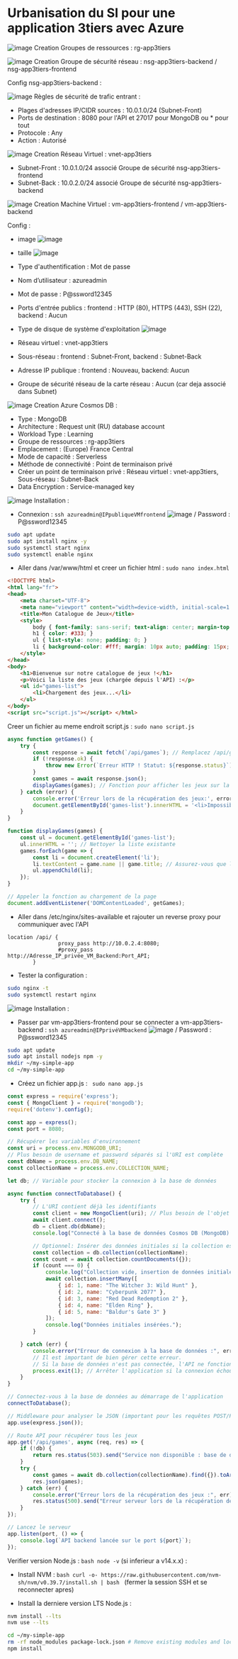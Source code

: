 # Urbanisation du SI pour une application 3tiers avec Azure 

![image](https://github.com/user-attachments/assets/b8276b0e-9495-4d68-b82e-584a8305547e)
Creation Groupes de ressources : rg-app3tiers

![image](https://github.com/user-attachments/assets/e3e25cbd-dab1-48b9-964c-8fd74df2854b)
Creation Groupe de sécurité réseau : nsg-app3tiers-backend / nsg-app3tiers-frontend

Config nsg-app3tiers-backend :

![image](https://github.com/user-attachments/assets/68a42816-eb22-46b0-ad5d-eeee60948f01)
Règles de sécurité de trafic entrant :

- Plages d'adresses IP/CIDR sources : 10.0.1.0/24 (Subnet-Front)
- Ports de destination : 8080 pour l'API et 27017 pour MongoDB ou * pour tout
- Protocole : Any
- Action : Autorisé

![image](https://github.com/user-attachments/assets/f9a20886-c269-4749-be82-9c7129705d01)
Creation Réseau Virtuel : vnet-app3tiers
- Subnet-Front : 10.0.1.0/24 associé Groupe de sécurité nsg-app3tiers-frontend
- Subnet-Back : 10.0.2.0/24 associé Groupe de sécurité nsg-app3tiers-backend

![image](https://github.com/user-attachments/assets/bdc20b4a-291f-4b72-a854-39ff6beecbfb)
Creation Machine Virtuel : vm-app3tiers-frontend / vm-app3tiers-backend

Config :

- image 
![image](https://github.com/user-attachments/assets/97cc33b3-d599-4289-9102-9c2e71aca5af)

- taille
![image](https://github.com/user-attachments/assets/85001564-bcfc-475d-9f7d-257a4b87756e)

- Type d'authentification : Mot de passe
- Nom d’utilisateur : azureadmin
- Mot de passe : P@ssword12345
- Ports d'entrée publics : frontend : HTTP (80), HTTPS (443), SSH (22), backend : Aucun
- Type de disque de système d'exploitation
![image](https://github.com/user-attachments/assets/d43fe251-fb74-49f9-b45b-883de0e854d1)

- Réseau virtuel : vnet-app3tiers
- Sous-réseau : frontend : Subnet-Front, backend : Subnet-Back
- Adresse IP publique : frontend : Nouveau, backend: Aucun
- Groupe de sécurité réseau de la carte réseau : Aucun (car deja associé dans Subnet)

![image](https://github.com/user-attachments/assets/d8fb26a5-8a05-4105-bc6c-b997a745aa2e)
Creation Azure Cosmos DB : 

- Type : MongoDB
- Architecture : Request unit (RU) database account
- Workload Type : Learning
- Groupe de ressources : rg-app3tiers
- Emplacement : (Europe) France Central
- Mode de capacité : Serverless
- Méthode de connectivité : Point de terminaison privé
- Créer un point de terminaison privé : Réseau virtuel : vnet-app3tiers, Sous-réseau : Subnet-Back
- Data Encryption : Service-managed key

![image](https://github.com/user-attachments/assets/53bdcd61-3706-4d01-8cd2-61498a3c5e02)
Installation :

- Connexion : ``` ssh azureadmin@IPpubliqueVMfrontend ``` ![image](https://github.com/user-attachments/assets/cf8cd2d2-5095-4a7b-831b-e4b2ee383626) / Password : P@ssword12345
```bash
sudo apt update
sudo apt install nginx -y
sudo systemctl start nginx
sudo systemctl enable nginx
```
- Aller dans /var/www/html et creer un fichier html : ```sudo nano index.html```

```html
<!DOCTYPE html>
<html lang="fr">
<head>
    <meta charset="UTF-8">
    <meta name="viewport" content="width=device-width, initial-scale=1.0">
    <title>Mon Catalogue de Jeux</title>
    <style>
        body { font-family: sans-serif; text-align: center; margin-top: 50px; background-color: #f0f0f0; }
        h1 { color: #333; }
        ul { list-style: none; padding: 0; }
        li { background-color: #fff; margin: 10px auto; padding: 15px; border-radius: 8px; box-shadow: 0 2px 4px rgba(0,0,0,0.1); width: 80%; max-width: 500px; }
    </style>
</head>
<body>
    <h1>Bienvenue sur notre catalogue de jeux !</h1>
    <p>Voici la liste des jeux (chargée depuis l'API) :</p>
    <ul id="games-list">
        <li>Chargement des jeux...</li>
    </ul>
</body>
<script src="script.js"></script> </html>
```

Creer un fichier au meme endroit script.js : ```sudo nano script.js```

```javascript
async function getGames() {
    try {
        const response = await fetch(`/api/games`); // Remplacez /api/games par votre endpoint réel
        if (!response.ok) {
            throw new Error(`Erreur HTTP ! Statut: ${response.status}`);
        }
        const games = await response.json();
        displayGames(games); // Fonction pour afficher les jeux sur la page
    } catch (error) {
        console.error('Erreur lors de la récupération des jeux:', error);
        document.getElementById('games-list').innerHTML = '<li>Impossible de charger les jeux pour le moment.</li>';
    }
}

function displayGames(games) {
    const ul = document.getElementById('games-list');
    ul.innerHTML = ''; // Nettoyer la liste existante
    games.forEach(game => {
        const li = document.createElement('li');
        li.textContent = game.name || game.title; // Assurez-vous que la propriété est correcte (name ou title)
        ul.appendChild(li);
    });
}

// Appeler la fonction au chargement de la page
document.addEventListener('DOMContentLoaded', getGames);
```

- Aller dans /etc/nginx/sites-available et rajouter un reverse proxy pour communiquer avec l'API
```nginx
location /api/ {
                proxy_pass http://10.0.2.4:8080;
                #proxy_pass http://Adresse_IP_privée_VM_Backend:Port_API;
        }
```

- Tester la configuration :
```bash
sudo nginx -t
sudo systemctl restart nginx
```

![image](https://github.com/user-attachments/assets/91444d11-a8d4-4532-a43e-e5afeb3d6ba5)
Installation :

- Passer par vm-app3tiers-frontend pour se connecter a vm-app3tiers-backend : ``` ssh azureadmin@IPprivéVMbackend ``` ![image](https://github.com/user-attachments/assets/7d7401dd-dd09-4019-b23a-8723f7f4fb32)
 / Password : P@ssword12345

```bash
sudo apt update
sudo apt install nodejs npm -y
mkdir ~/my-simple-app
cd ~/my-simple-app
```

- Créez un fichier app.js : ``` sudo nano app.js```

```javascript
const express = require('express');
const { MongoClient } = require('mongodb');
require('dotenv').config();

const app = express();
const port = 8080;

// Récupérer les variables d'environnement
const uri = process.env.MONGODB_URI;
// Plus besoin de username et password séparés si l'URI est complète
const dbName = process.env.DB_NAME;
const collectionName = process.env.COLLECTION_NAME;

let db; // Variable pour stocker la connexion à la base de données

async function connectToDatabase() {
    try {
        // L'URI contient déjà les identifiants
        const client = new MongoClient(uri); // Plus besoin de l'objet { auth: ... } ici
        await client.connect();
        db = client.db(dbName);
        console.log("Connecté à la base de données Cosmos DB (MongoDB) !");

        // Optionnel: Insérer des données initiales si la collection est vide
        const collection = db.collection(collectionName);
        const count = await collection.countDocuments({});
        if (count === 0) {
            console.log("Collection vide, insertion de données initiales...");
            await collection.insertMany([
                { id: 1, name: "The Witcher 3: Wild Hunt" },
                { id: 2, name: "Cyberpunk 2077" },
                { id: 3, name: "Red Dead Redemption 2" },
                { id: 4, name: "Elden Ring" },
                { id: 5, name: "Baldur's Gate 3" }
            ]);
            console.log("Données initiales insérées.");
        }

    } catch (err) {
        console.error("Erreur de connexion à la base de données :", err);
        // Il est important de bien gérer cette erreur.
        // Si la base de données n'est pas connectée, l'API ne fonctionnera pas.
        process.exit(1); // Arrêter l'application si la connexion échoue
    }
}

// Connectez-vous à la base de données au démarrage de l'application
connectToDatabase();

// Middleware pour analyser le JSON (important pour les requêtes POST/PUT)
app.use(express.json());

// Route API pour récupérer tous les jeux
app.get('/api/games', async (req, res) => {
    if (!db) {
        return res.status(503).send("Service non disponible : base de données non connectée.");
    }
    try {
        const games = await db.collection(collectionName).find({}).toArray();
        res.json(games);
    } catch (err) {
        console.error("Erreur lors de la récupération des jeux :", err);
        res.status(500).send("Erreur serveur lors de la récupération des jeux.");
    }
});

// Lancez le serveur
app.listen(port, () => {
    console.log(`API backend lancée sur le port ${port}`);
});
```

Verifier version Node.js : ```bash node -v``` (si inferieur a v14.x.x) :
- Install NVM : ```bash curl -o- https://raw.githubusercontent.com/nvm-sh/nvm/v0.39.7/install.sh | bash ``` (fermer la session SSH et se reconnecter apres)

- Install la derniere version LTS Node.js :
```bash
nvm install --lts
nvm use --lts
```

```bash
cd ~/my-simple-app
rm -rf node_modules package-lock.json # Remove existing modules and lock file
npm install
```


